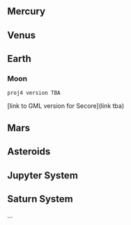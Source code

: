 ## Mercury

## Venus

## Earth

### Moon

```
proj4 version TBA
```

[link to GML version for Secore](link tba)

## Mars

## Asteroids 

## Jupyter System

## Saturn System

...
